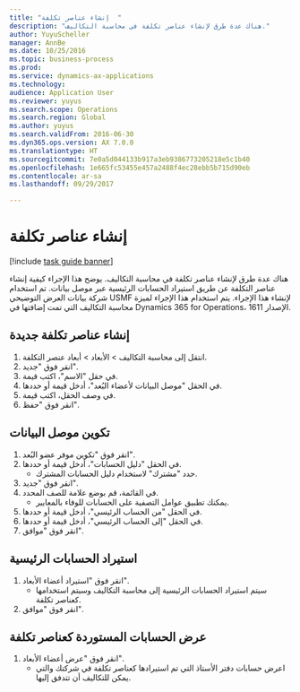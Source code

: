 ```yaml
--- 
title: "إنشاء عناصر تكلفة  "
description: "هناك عدة طرق لإنشاء عناصر تكلفة في محاسبة التكاليف."
author: YuyuScheller
manager: AnnBe
ms.date: 10/25/2016
ms.topic: business-process
ms.prod: 
ms.service: dynamics-ax-applications
ms.technology: 
audience: Application User
ms.reviewer: yuyus
ms.search.scope: Operations
ms.search.region: Global
ms.author: yuyus
ms.search.validFrom: 2016-06-30
ms.dyn365.ops.version: AX 7.0.0
ms.translationtype: HT
ms.sourcegitcommit: 7e0a5d044133b917a3eb9386773205218e5c1b40
ms.openlocfilehash: 1e665fc53455e457a2488f4ec28ebb5b715d90eb
ms.contentlocale: ar-sa
ms.lasthandoff: 09/29/2017

---
```

# <a name="create-cost-elements"></a>إنشاء عناصر تكلفة   

[!include [task guide banner](../../includes/task-guide-banner.md)]

هناك عدة طرق لإنشاء عناصر تكلفة في محاسبة التكاليف. يوضح هذا الإجراء كيفية إنشاء عناصر التكلفة عن طريق استيراد الحسابات الرئيسية عبر موصل بيانات. تم استخدام شركة بيانات العرض التوضيحي USMF لإنشاء هذا الإجراء. يتم استخدام هذا الإجراء لميزة محاسبة التكاليف التي تمت إضافتها في Dynamics 365 for Operations، الإصدار 1611.


## <a name="create-new-cost-elements"></a>إنشاء عناصر تكلفة جديدة
1. انتقل إلى محاسبة التكاليف > الأبعاد > أبعاد عنصر التكلفة.
2. انقر فوق "جديد".
3. في حقل "الاسم"، اكتب قيمة.
4. في الحقل "موصل البيانات لأعضاء البُعد‬"، أدخل قيمة أو حددها.
5. في وصف الحقل، اكتب قيمة.
6. انقر فوق "حفظ".

## <a name="configure-the-data-connector"></a>تكوين موصل البيانات
1. انقر فوق "تكوين موفر عضو البُعد".
2. في الحقل "دليل الحسابات"، أدخل قيمة أو حددها.
    * حدد "مشترك" لاستخدام دليل الحسابات المشترك.  
3. انقر فوق "جديد".
4. في القائمة، قم بوضع علامة للصف المحدد.
    * يمكنك تطبيق عوامل التصفية على الحسابات للوفاء بالمعايير.  
5. في الحقل "من الحساب الرئيسي‬‬"، أدخل قيمة أو حددها.
6. في الحقل "إلى الحساب الرئيسي‬‬‬‬"، أدخل قيمة أو حددها.
7. انقر فوق "موافق".

## <a name="import-main-accounts"></a>استيراد الحسابات الرئيسية
1. انقر فوق "استيراد أعضاء الأبعاد".
    * سيتم استيراد الحسابات الرئيسية إلى محاسبة التكاليف وسيتم استخدامها كعناصر تكلفة.  
2. انقر فوق "موافق".

## <a name="view-the-imported-accounts-as-cost-elements"></a>عرض الحسابات المستوردة كعناصر تكلفة
1. انقر فوق "عرض أعضاء الأبعاد".
    * اعرض حسابات دفتر الأستاذ التي تم استيرادها كعناصر تكلفة في شركتك والتي يمكن للتكاليف أن تتدفق إليها.  


